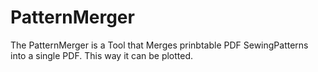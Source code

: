 # PatternMerger

The PatternMerger is a Tool that Merges prinbtable PDF SewingPatterns into a single PDF. This way it can be plotted. 

